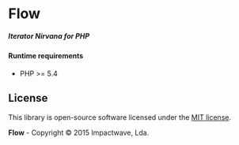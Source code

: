 # Flow
##### Iterator Nirvana for PHP

#### Runtime requirements

- PHP >= 5.4

## License

This library is open-source software licensed under the [MIT license](http://opensource.org/licenses/MIT).

**Flow** - Copyright &copy; 2015 Impactwave, Lda.
